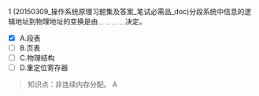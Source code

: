 1
(20150309_操作系统原理习题集及答案_笔试必需品_doc)分段系统中信息的逻辑地址到物理地址的变换是由﹎﹎﹎﹎决定。
- [x] A.段表 
- [ ] B.页表 
- [ ] C.物理结构 
- [ ] D.重定位寄存器

> 知识点：非连续内存分配。
> A
